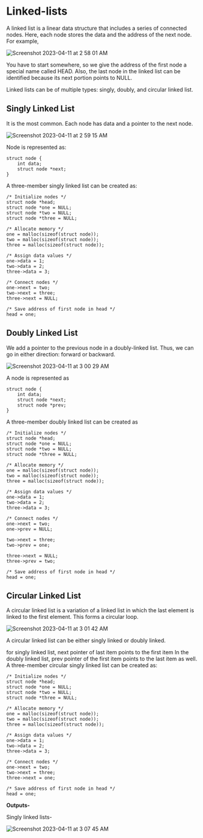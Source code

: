 # Linked-lists

A linked list is a linear data structure that includes a series of connected nodes. Here, each node stores the data and the address of the next node. For example,

![Screenshot 2023-04-11 at 2 58 01 AM](https://user-images.githubusercontent.com/91966167/231002470-10160043-8dbd-4dde-b60e-45f4df115b54.png)

You have to start somewhere, so we give the address of the first node a special name called HEAD. Also, the last node in the linked list can be identified because its next portion points to NULL.

Linked lists can be of multiple types: singly, doubly, and circular linked list. 

## Singly Linked List

It is the most common. Each node has data and a pointer to the next node.

![Screenshot 2023-04-11 at 2 59 15 AM](https://user-images.githubusercontent.com/91966167/231002653-349c334d-4193-433c-a080-7d29cb30d526.png)

Node is represented as:

```
struct node {
    int data;
    struct node *next;
}
```

A three-member singly linked list can be created as:

```
/* Initialize nodes */
struct node *head;
struct node *one = NULL;
struct node *two = NULL;
struct node *three = NULL;

/* Allocate memory */
one = malloc(sizeof(struct node));
two = malloc(sizeof(struct node));
three = malloc(sizeof(struct node));

/* Assign data values */
one->data = 1;
two->data = 2;
three->data = 3;

/* Connect nodes */
one->next = two;
two->next = three;
three->next = NULL;

/* Save address of first node in head */
head = one;
```

## Doubly Linked List
We add a pointer to the previous node in a doubly-linked list. Thus, we can go in either direction: forward or backward.

![Screenshot 2023-04-11 at 3 00 29 AM](https://user-images.githubusercontent.com/91966167/231002852-7ef3bced-d76c-4c38-bbfb-cc0a91a56133.png)

A node is represented as

```
struct node {
    int data;
    struct node *next;
    struct node *prev;
}
```
A three-member doubly linked list can be created as

```
/* Initialize nodes */
struct node *head;
struct node *one = NULL;
struct node *two = NULL;
struct node *three = NULL;

/* Allocate memory */
one = malloc(sizeof(struct node));
two = malloc(sizeof(struct node));
three = malloc(sizeof(struct node));

/* Assign data values */
one->data = 1;
two->data = 2;
three->data = 3;

/* Connect nodes */
one->next = two;
one->prev = NULL;

two->next = three;
two->prev = one;

three->next = NULL;
three->prev = two;

/* Save address of first node in head */
head = one;
```
## Circular Linked List
A circular linked list is a variation of a linked list in which the last element is linked to the first element. This forms a circular loop.

![Screenshot 2023-04-11 at 3 01 42 AM](https://user-images.githubusercontent.com/91966167/231003021-abf50375-5529-4f22-85f5-c32bda15125c.png)

A circular linked list can be either singly linked or doubly linked.

for singly linked list, next pointer of last item points to the first item
In the doubly linked list, prev pointer of the first item points to the last item as well.
A three-member circular singly linked list can be created as:

```
/* Initialize nodes */
struct node *head;
struct node *one = NULL;
struct node *two = NULL;
struct node *three = NULL;

/* Allocate memory */
one = malloc(sizeof(struct node));
two = malloc(sizeof(struct node));
three = malloc(sizeof(struct node));

/* Assign data values */
one->data = 1;
two->data = 2;
three->data = 3;

/* Connect nodes */
one->next = two;
two->next = three;
three->next = one;

/* Save address of first node in head */
head = one;
```

**Outputs-**

Singly linked lists- 

![Screenshot 2023-04-11 at 3 07 45 AM](https://user-images.githubusercontent.com/91966167/231004130-67793beb-3204-4b93-adac-b07f4645f39a.png)




